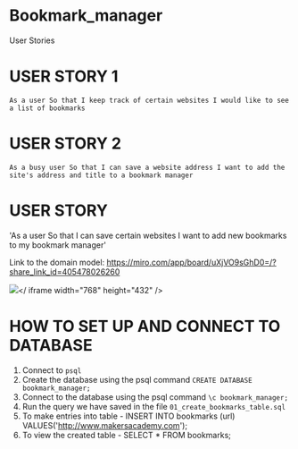 # Bookmark_manager

User Stories

# USER STORY 1
`As a user
So that I keep track of certain websites
I would like to see a list of bookmarks`

# USER STORY 2
`As a busy user
So that I can save a website address
I want to add the site's address and title to a bookmark manager`

# USER STORY
'As a user
So that I can save certain websites
I want to add new bookmarks to my bookmark manager'

Link to the domain model: https://miro.com/app/board/uXjVO9sGhD0=/?share_link_id=405478026260


<img src="https://miro.com/app/live-embed/uXjVO9sGhD0=/?moveToViewport=-728,-270,1452,609" frameBorder="0" scrolling="no" allowFullScreen></ iframe width="768" height="432" />

# HOW TO SET UP AND CONNECT TO DATABASE
1. Connect to `psql`
2. Create the database using the psql command `CREATE DATABASE bookmark_manager;`
3. Connect to the database using the psql command `\c bookmark_manager;`
4. Run the query we have saved in the file `01_create_bookmarks_table.sql`
5. To make entries into table - INSERT INTO bookmarks (url) VALUES('http://www.makersacademy.com');
6. To view the created table - SELECT * FROM bookmarks;